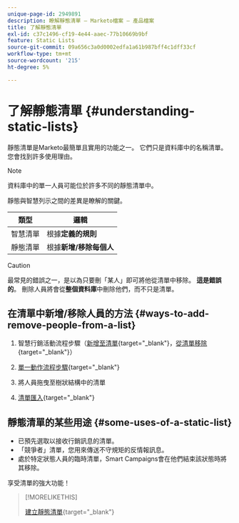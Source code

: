 ```yaml
---
unique-page-id: 2949891
description: 瞭解靜態清單 — Marketo檔案 — 產品檔案
title: 了解靜態清單
exl-id: c37c1496-cf19-4e44-aaec-77b10669b9bf
feature: Static Lists
source-git-commit: 09a656c3a0d0002edfa1a61b987bff4c1dff33cf
workflow-type: tm+mt
source-wordcount: '215'
ht-degree: 5%

---
```


# 了解靜態清單 {#understanding-static-lists}

靜態清單是Marketo最簡單且實用的功能之一。 它們只是資料庫中的名稱清單。 您會找到許多使用理由。

>[!NOTE]
>
>資料庫中的單一人員可能位於許多不同的靜態清單中。

靜態與智慧列示之間的差異是瞭解的關鍵。

| 類型 | 邏輯 |
|---|---|
| 智慧清單 | 根據&#x200B;**定義的規則** |
| 靜態清單 | 根據&#x200B;**新增/移除每個人** |

>[!CAUTION]
>
>最常見的錯誤之一，是以為只要刪「某人」即可將他從清單中移除。 **這是錯誤的**。 刪除人員將會從&#x200B;**整個資料庫**&#x200B;中刪除他們，而不只是清單。

## 在清單中新增/移除人員的方法 {#ways-to-add-remove-people-from-a-list}

1. 智慧行銷活動流程步驟（[新增至清單](/help/marketo/product-docs/core-marketo-concepts/smart-campaigns/flow-actions/add-to-list.md){target="_blank"}，[從清單移除](/help/marketo/product-docs/core-marketo-concepts/smart-campaigns/flow-actions/remove-from-list.md){target="_blank"}）

1. [單一動作流程步驟](/help/marketo/product-docs/core-marketo-concepts/smart-lists-and-static-lists/using-smart-lists/run-a-single-flow-step-from-a-smart-list.md){target="_blank"}
1. 將人員拖曳至樹狀結構中的清單
1. [清單匯入](/help/marketo/getting-started/quick-wins/import-a-list-of-people.md){target="_blank"}

## 靜態清單的某些用途 {#some-uses-of-a-static-list}

* 已預先選取以接收行銷訊息的清單。
* 「競爭者」清單，您用來傳送不守規矩的反情報訊息。
* 處於特定狀態人員的臨時清單，Smart Campaigns會在他們結束該狀態時將其移除。

享受清單的強大功能！

>[!MORELIKETHIS]
>
>[建立靜態清單](/help/marketo/product-docs/core-marketo-concepts/smart-lists-and-static-lists/static-lists/create-a-static-list.md){target="_blank"}
